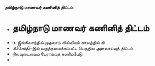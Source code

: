 **தமிழ்நாடு மாணவர் கணினித் திட்டம்**
- # தமிழ்நாடு மாணவர் கணினித் திட்டம்
- n. இங்கிலாந்தில் முதலாம் வில்லியம் காலத்தில் கி
- பி.10க்ஷ்6-இல் வகுத்தமைக்கப்பட்ட பெருநில அளவாய்வுத் திட்டம்
- நிலவுடைமைப் பேராய்வுக் கணிப்பேடு
-

